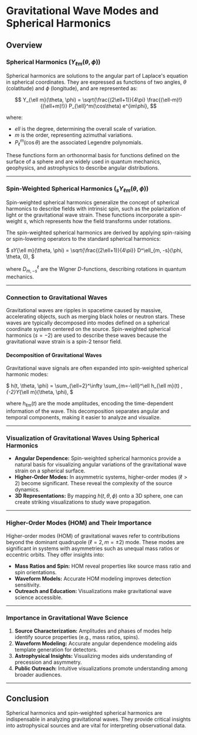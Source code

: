 # Gravitational Wave Modes and Spherical Harmonics

## Overview

### Spherical Harmonics ($Y_{\ell m}(\theta, \phi)$)
Spherical harmonics are solutions to the angular part of Laplace's equation in spherical coordinates. They are expressed as functions of two angles, $\theta$ (colatitude) and $\phi$ (longitude), and are represented as:

$$
Y_{\ell m}(\theta, \phi) = \sqrt{\frac{(2\ell+1)}{4\pi} \frac{(\ell-m)!}{(\ell+m)!}} P_{\ell}^m(\cos\theta) e^{im\phi},
$$

where:
- $ell$ is the degree, determining the overall scale of variation.
- $m$ is the order, representing azimuthal variations.
- $P_{\ell}^m(\cos\theta)$ are the associated Legendre polynomials.

These functions form an orthonormal basis for functions defined on the surface of a sphere and are widely used in quantum mechanics, geophysics, and astrophysics to describe angular distributions.

---

### Spin-Weighted Spherical Harmonics ($_sY_{\ell m}(\theta, \phi)$)
Spin-weighted spherical harmonics generalize the concept of spherical harmonics to describe fields with intrinsic spin, such as the polarization of light or the gravitational wave strain. These functions incorporate a spin-weight $s$, which represents how the field transforms under rotations.

The spin-weighted spherical harmonics are derived by applying spin-raising or spin-lowering operators to the standard spherical harmonics:

$
_sY_{\ell m}(\theta, \phi) = \sqrt{\frac{(2\ell+1)}{4\pi}} D^\ell_{m, -s}(\phi, \theta, 0),
$

where $D^\ell_{m, -s}$ are the Wigner $D$-functions, describing rotations in quantum mechanics.

---

### Connection to Gravitational Waves
Gravitational waves are ripples in spacetime caused by massive, accelerating objects, such as merging black holes or neutron stars. These waves are typically decomposed into modes defined on a spherical coordinate system centered on the source. Spin-weighted spherical harmonics ($s = -2$) are used to describe these waves because the gravitational wave strain is a spin-2 tensor field.

#### Decomposition of Gravitational Waves
Gravitational wave signals are often expanded into spin-weighted spherical harmonic modes:

$
h(t, \theta, \phi) = \sum_{\ell=2}^\infty \sum_{m=-\ell}^\ell h_{\ell m}(t) \, _{-2}Y_{\ell m}(\theta, \phi),
$

where $h_{\ell m}(t)$ are the mode amplitudes, encoding the time-dependent information of the wave. This decomposition separates angular and temporal components, making it easier to analyze and visualize.

---

### Visualization of Gravitational Waves Using Spherical Harmonics
- **Angular Dependence:** Spin-weighted spherical harmonics provide a natural basis for visualizing angular variations of the gravitational wave strain on a spherical surface.
- **Higher-Order Modes:** In asymmetric systems, higher-order modes ($\ell > 2$) become significant. These reveal the complexity of the source dynamics.
- **3D Representations:** By mapping $h(t, \theta, \phi)$ onto a 3D sphere, one can create striking visualizations to study wave propagation.

---

### Higher-Order Modes (HOM) and Their Importance
Higher-order modes (HOM) of gravitational waves refer to contributions beyond the dominant quadrupole ($\ell=2, m=\pm2$) mode. These modes are significant in systems with asymmetries such as unequal mass ratios or eccentric orbits. They offer insights into:
- **Mass Ratios and Spin:** HOM reveal properties like source mass ratio and spin orientations.
- **Waveform Models:** Accurate HOM modeling improves detection sensitivity.
- **Outreach and Education:** Visualizations make gravitational wave science accessible.

---

### Importance in Gravitational Wave Science
1. **Source Characterization:** Amplitudes and phases of modes help identify source properties (e.g., mass ratios, spins).
2. **Waveform Modeling:** Accurate angular dependence modeling aids template generation for detectors.
3. **Astrophysical Insights:** Visualizing modes aids understanding of precession and asymmetry.
4. **Public Outreach:** Intuitive visualizations promote understanding among broader audiences.

---

## Conclusion
Spherical harmonics and spin-weighted spherical harmonics are indispensable in analyzing gravitational waves. They provide critical insights into astrophysical sources and are vital for interpreting observational data.

